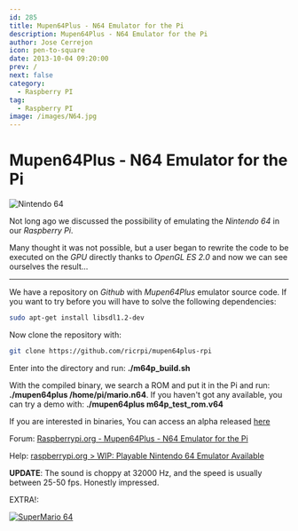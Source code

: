 ```yaml
---
id: 285
title: Mupen64Plus - N64 Emulator for the Pi
description: Mupen64Plus - N64 Emulator for the Pi
author: Jose Cerrejon
icon: pen-to-square
date: 2013-10-04 09:20:00
prev: /
next: false
category:
  - Raspberry PI
tag:
  - Raspberry PI
image: /images/N64.jpg
---
```


# Mupen64Plus - N64 Emulator for the Pi

![Nintendo 64](/images/N64.jpg)

Not long ago we discussed the possibility of emulating the *Nintendo 64* in our *Raspberry Pi*.

Many thought it was not possible, but a user began to rewrite the code to be executed on the *GPU* directly thanks to *OpenGL ES 2.0* and now we can see ourselves the result...

- - -
We have a repository on *Github* with *Mupen64Plus* emulator source code. If you want to try before you will have to solve the following dependencies:

```bash
sudo apt-get install libsdl1.2-dev
```

Now clone the repository with:

```bash
git clone https://github.com/ricrpi/mupen64plus-rpi
```

Enter into the directory and run: **./m64p_build.sh**

With the compiled binary, we search a ROM and put it in the Pi and run: **./mupen64plus /home/pi/mario.n64**. If you haven't got any available, you can try a demo with: **./mupen64plus m64p_test_rom.v64**

If you are interested in binaries, You can access an alpha released [here](/post.php?id=297)

Forum: [Raspberrypi.org - Mupen64Plus - N64 Emulator for the Pi](http://www.raspberrypi.org/phpBB3/viewtopic.php?f=78&t=6761)

Help: [raspberrypi.org > WIP: Playable Nintendo 64 Emulator Available](http://www.raspberrypi.org/phpBB3/viewtopic.php?f=78&t=58395)

**UPDATE**: The sound is choppy at 32000 Hz, and the speed is usually between 25-50 fps. Honestly impressed.

EXTRA!:

<a href="http://www.romnation.net/srv/download/rom/58836/n64/Super-Mario-64.html">![SuperMario 64](/images/2013/10/SuperMario64.jpg "Download and play Super Mario 64!")</a>